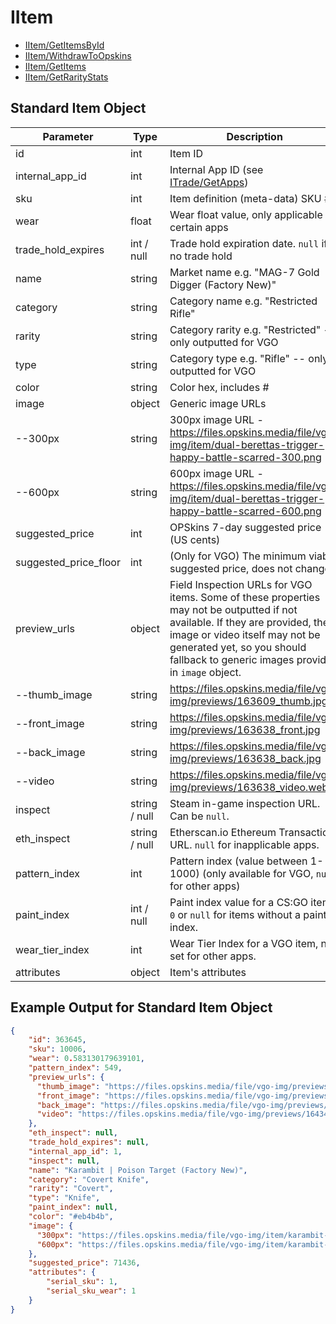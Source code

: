 # IItem

- [IItem/GetItemsById](IItem/GetItemsById.md)
- [IItem/WithdrawToOpskins](IItem/WithdrawToOpskins.md)
- [IItem/GetItems](IItem/GetItems.md)
- [IItem/GetRarityStats](IItem/GetRarityStats.md)

## Standard Item Object

Parameter | Type | Description
--------- | -----| -------- 
id | int | Item ID
internal_app_id | int | Internal App ID (see [ITrade/GetApps](/ITrade/GetApps.md))
sku | int | Item definition (meta-data) SKU #
wear | float | Wear float value, only applicable for certain apps
trade_hold_expires | int / null | Trade hold expiration date. `null` if no trade hold
name | string | Market name e.g. "MAG-7 Gold Digger (Factory New)"
category | string | Category name e.g. "Restricted Rifle"
rarity | string | Category rarity e.g. "Restricted" -- only outputted for VGO
type | string | Category type e.g. "Rifle" -- only outputted for VGO
color | string | Color hex, includes #
image | object | Generic image URLs
--300px | string | 300px image URL - https://files.opskins.media/file/vgo-img/item/dual-berettas-trigger-happy-battle-scarred-300.png
--600px | string | 600px image URL - https://files.opskins.media/file/vgo-img/item/dual-berettas-trigger-happy-battle-scarred-600.png
suggested_price | int | OPSkins 7-day suggested price (US cents)
suggested_price_floor | int | (Only for VGO) The minimum viable suggested price, does not change.
preview_urls | object | Field Inspection URLs for VGO items. Some of these properties may not be outputted if not available. If they are provided, the image or video itself may not be generated yet, so you should fallback to generic images provided in `image` object.
--thumb_image | string | https://files.opskins.media/file/vgo-img/previews/163609_thumb.jpg
--front_image | string | https://files.opskins.media/file/vgo-img/previews/163638_front.jpg
--back_image | string | https://files.opskins.media/file/vgo-img/previews/163638_back.jpg
--video | string | https://files.opskins.media/file/vgo-img/previews/163638_video.webm
inspect | string / null | Steam in-game inspection URL. Can be `null`.
eth_inspect | string / null | Etherscan.io Ethereum Transaction URL. `null` for inapplicable apps.
pattern_index | int | Pattern index (value between 1-1000) (only available for VGO, `null` for other apps)
paint_index | int / null | Paint index value for a CS:GO item. `0` or `null` for items without a paint-index.
wear_tier_index | int | Wear Tier Index for a VGO item, not set for other apps.
attributes | object | Item's attributes

## Example Output for Standard Item Object
```json
{
    "id": 363645,
    "sku": 10006,
    "wear": 0.583130179639101,
    "pattern_index": 549,
    "preview_urls": {
      "thumb_image": "https://files.opskins.media/file/vgo-img/previews/164325_thumb.jpg",
      "front_image": "https://files.opskins.media/file/vgo-img/previews/164342_front.jpg",
      "back_image": "https://files.opskins.media/file/vgo-img/previews/164342_back.jpg",
      "video": "https://files.opskins.media/file/vgo-img/previews/164342_video.webm"
    },
    "eth_inspect": null,
    "trade_hold_expires": null,
    "internal_app_id": 1,
    "inspect": null,
    "name": "Karambit | Poison Target (Factory New)",
    "category": "Covert Knife",
    "rarity": "Covert",
    "type": "Knife",
    "paint_index": null,
    "color": "#eb4b4b",
    "image": {
      "300px": "https://files.opskins.media/file/vgo-img/item/karambit-poison-target-factory-new-300.png",
      "600px": "https://files.opskins.media/file/vgo-img/item/karambit-poison-target-factory-new-600.png"
    },
    "suggested_price": 71436,
    "attributes": {
        "serial_sku": 1,
        "serial_sku_wear": 1
    }
}
```
